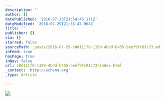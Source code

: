 ```yaml
---
description: ''
author: []
datePublished: '2016-07-29T21:54:46.171Z'
dateModified: '2016-07-29T21:35:47.964Z'
title: ''
publisher: {}
via: {}
starred: false
sourcePath: _posts/2016-07-29-c8d111f0-1190-4bdd-b455-beef9fc01c73.md
inFeed: true
hasPage: true
inNav: false
url: c8d111f0-1190-4bdd-b455-beef9fc01c73/index.html
_context: 'http://schema.org'
_type: Article

---
```

![](https://the-grid-user-content.s3-us-west-2.amazonaws.com/bb8205c9-dc8a-4bd1-b31a-7c8c8230f721.jpg)